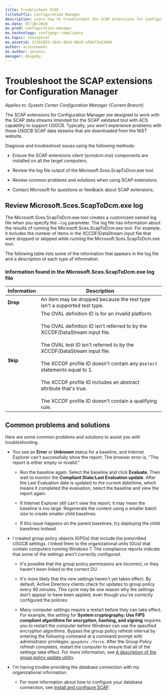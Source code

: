```yaml
---
title: Troubleshoot SCAP
titleSuffix: Configuration Manager
description: Learn how to troubleshoot the SCAP extensions for Configuration Manager.
ms.date: 07/30/2018
ms.prod: configuration-manager
ms.technology: configmgr-compliance
ms.topic: conceptual
ms.assetid: 27261853-1641-4826-98c6-afbb73a1209d
author: aczechowski
ms.author: aaroncz
manager: dougeby
---
```



# Troubleshoot the SCAP extensions for Configuration Manager

*Applies to: System Center Configuration Manager (Current Branch)*

The SCAP extensions for Configuration Manager are designed to work with the SCAP data streams intended for the SCAP validated tool with ACS capability to support USGCB. Typically, you won't experience problems with these USGCB SCAP data streams that are downloaded from the NIST website.

Diagnose and troubleshoot issues using the following methods:  

- Ensure the SCAP extensions client (scmdcm.msi) components are installed on all the target computers.  

- Review the log file output of the Microsoft.Sces.ScapToDcm.exe tool.  

- Review common problems and solutions when using SCAP extensions.  

- Contact Microsoft for questions or feedback about SCAP extensions.



## Review Microsoft.Sces.ScapToDcm.exe log

The Microsoft.Sces.ScapToDcm.exe tool creates a customized named log file when you specify the `–log` parameter. The log file has information about the results of running the Microsoft.Sces.ScapToDcm.exe tool. For example, it includes the number of items in the XCCDF/DataStream input file that were dropped or skipped while running the Microsoft.Sces.ScapToDcm.exe tool.

The following table lists some of the information that appears in the log file and a description of each type of information.

### Information found in the Microsoft.Sces.ScapToDcm.exe log file

| Information | Description |
| --- | --- |
| **Drop** | An item may be dropped because the test type isn't a supported test type. |
| **Skip** | The OVAL definition ID is for an invalid platform. </br> </br> The OVAL definition ID isn't referred to by the XCCDF/DataStream input file.</br> </br> The OVAL test ID isn't referred to by the XCCDF/DataStream input file. </br> </br> The XCCDF profile ID doesn't contain any `@select` statements equal to 1. </br> </br> The XCCDF profile ID includes an abstract attribute that's true. </br> </br> The XCCDF profile ID doesn't contain a qualifying rule.|



## Common problems and solutions

Here are some common problems and solutions to assist you with troubleshooting.

- You see an **Error** or **Unknown** status for a baseline, and Internet Explorer can't successfully show the report. The browser error is, "The report is either empty or invalid."  

     - Run the baseline again. Select the baseline and click **Evaluate**. Then wait to monitor the **Compliant State**/**Last Evaluation update**. After the Last Evaluation date is updated to the current date/time, which means it completed the evaluation, select the baseline and view the report again.  

     - If Internet Explorer still can't view the report, it may mean the baseline is too large. Regenerate the content using a smaller batch size to create smaller child baselines.  

     - If this issue happens on the parent baselines, try deploying the child baselines instead.  

- I created group policy objects (GPOs) that include the prescribed USGCB settings. I linked them to the organizational units (OUs) that contain computers running Windows 7. The compliance reports indicate that some of the settings aren't correctly configured.  

     - It's possible that the group policy permissions are incorrect, or they haven't been linked to the correct OU.  

     - It's more likely that the new settings haven't yet taken effect. By default, Active Directory clients check for updates to group policy every 90 minutes. This cycle may be one reason why the settings don't appear to have been applied, even though you've correctly configured the policies.  

     - Many computer settings require a restart before they can take effect. For example, the setting for  **System cryptography: Use FIPS compliant algorithms for encryption, hashing, and signing** requires you to restart the computer before Windows can use the specified encryption algorithms. Bypass the group policy refresh interval by entering the following command at a command prompt with administrator privileges: `gpupdate /force`. After the Group Policy refresh completes, restart the computer to ensure that all of the settings take effect. For more information, see [A description of the group policy update utility](https://support.microsoft.com/help/298444).

- I'm having trouble providing the database connection with my organizational information.  

     - For more information about how to configure your database connection, see [Install and configure SCAP](/sccm/compliance/plan-design/scap/install-configure-scap).  
